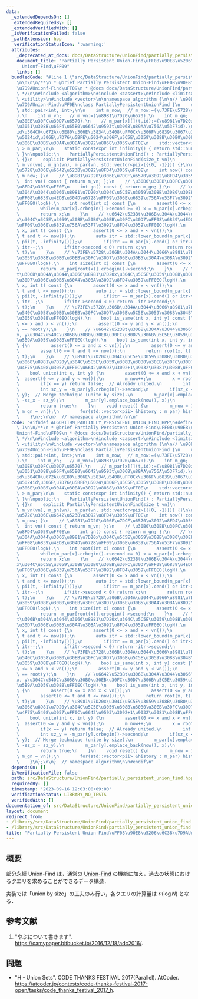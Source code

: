 ```yaml
---
data:
  _extendedDependsOn: []
  _extendedRequiredBy: []
  _extendedVerifiedWith: []
  _isVerificationFailed: false
  _pathExtension: hpp
  _verificationStatusIcon: ':warning:'
  attributes:
    _deprecated_at_docs: docs/DataStructure/UnionFind/partially_persistent_union_find.md
    document_title: "Partially Persistent Union-Find\uFF08\u90E8\u5206\u6C38\u7D9A\
      Unionf-Find\uFF09"
    links: []
  bundledCode: "#line 1 \"src/DataStructure/UnionFind/partially_persistent_union_find.hpp\"\
    \n\n\n\n/**\n * @brief Partially Persistent Union-Find\uFF08\u90E8\u5206\u6C38\
    \u7D9AUnionf-Find\uFF09\n * @docs docs/DataStructure/UnionFind/partially_persistent_union_find.md\n\
    \ */\n\n#include <algorithm>\n#include <cassert>\n#include <limits>\n#include\
    \ <utility>\n#include <vector>\n\nnamespace algorithm {\n\n// \u90E8\u5206\u6C38\
    \u7D9AUnion-Find\uFF0E\nclass PartiallyPersistentUnionFind {\n    using pii =\
    \ std::pair<int, int>;\n\n    int m_now;  // m_now:=(\u73FE\u5728\u6642\u523B\
    ).\n    int m_vn;   // m_vn:=(\u8981\u7D20\u6570).\n    int m_gn;   // m_gn:=(\u30B0\
    \u30EB\u30FC\u30D7\u6570).\n    // m_par[x][](t,id):=(\u8981\u7D20x\u306B\u304A\
    \u3051\u308B\u66F4\u65B0\u6642\u9593t\u3068\u89AA\u756A\u53F7id).\n    // \u5024\
    id\u304C0\u672A\u6E80\u306E\u5834\u5408\uFF0Cx\u306F\u6839\u3067\u3042\u308A\uFF0C\
    \u5024id\u306E\u7D76\u5BFE\u5024\u306F\u5C5E\u3059\u308B\u30B0\u30EB\u30FC\u30D7\
    \u306E\u30B5\u30A4\u30BA\u3092\u8868\u3059\uFF0E\n    std::vector<std::vector<pii>\
    \ > m_par;\n\n    static constexpr int infinity() { return std::numeric_limits<int>::max();\
    \ }\n\npublic:\n    PartiallyPersistentUnionFind() : PartiallyPersistentUnionFind(0)\
    \ {}\n    explicit PartiallyPersistentUnionFind(size_t vn)\n        : m_now(0),\
    \ m_vn(vn), m_gn(vn), m_par(vn, std::vector<pii>({{0, -1}})) {}\n\n    // \u73FE\
    \u5728\u306E\u6642\u523B\u3092\u8FD4\u3059\uFF0E\n    int now() const { return\
    \ m_now; }\n    // \u8981\u7D20\u306E\u7DCF\u6570\u3092\u8FD4\u3059\uFF0E\n  \
    \  int vn() const { return m_vn; };\n    // \u30B0\u30EB\u30FC\u30D7\u6570\u3092\
    \u8FD4\u3059\uFF0E\n    int gn() const { return m_gn; };\n    // \u73FE\u5728\u306B\
    \u304A\u3044\u3066\u8981\u7D20x\u304C\u5C5E\u3059\u308B\u30B0\u30EB\u30FC\u30D7\
    \uFF08\u6839\u4ED8\u304D\u6728\uFF09\u306E\u6839\u756A\u53F7\u3092\u8FD4\u3059\
    \uFF0EO(logN).\n    int root(int x) const {\n        assert(0 <= x and x < vn());\n\
    \        while(m_par[x].crbegin()->second >= 0) x = m_par[x].crbegin()->second;\n\
    \        return x;\n    }\n    // \u6642\u523Bt\u306B\u304A\u3044\u3066\u8981\u7D20\
    x\u304C\u5C5E\u3059\u308B\u30B0\u30EB\u30FC\u30D7\uFF08\u6839\u4ED8\u304D\u6728\
    \uFF09\u306E\u6839\u756A\u53F7\u3092\u8FD4\u3059\uFF0EO(logN).\n    int root(int\
    \ x, int t) const {\n        assert(0 <= x and x < vn());\n        assert(0 <=\
    \ t and t <= now());\n        auto itr = std::lower_bound(m_par[x].cbegin(), m_par[x].cend(),\
    \ pii(t, -infinity()));\n        if(itr == m_par[x].cend() or itr->first > t)\
    \ itr--;\n        if(itr->second < 0) return x;\n        return root(itr->second,\
    \ t);\n    }\n    // \u73FE\u5728\u306B\u304A\u3044\u3066\u8981\u7D20x\u304C\u5C5E\
    \u3059\u308B\u30B0\u30EB\u30FC\u30D7\u306E\u30B5\u30A4\u30BA\u3092\u8FD4\u3059\
    \uFF0EO(logN).\n    int size(int x) const {\n        assert(0 <= x and x < vn());\n\
    \        return -m_par[root(x)].crbegin()->second;\n    }\n    // \u6642\u523B\
    t\u306B\u304A\u3044\u3066\u8981\u7D20x\u304C\u5C5E\u3059\u308B\u30B0\u30EB\u30FC\
    \u30D7\u306E\u30B5\u30A4\u30BA\u3092\u8FD4\u3059\uFF0EO(logN).\n    int size(int\
    \ x, int t) const {\n        assert(0 <= x and x < vn());\n        assert(0 <=\
    \ t and t <= now());\n        auto itr = std::lower_bound(m_par[x].cbegin(), m_par[x].cend(),\
    \ pii(t, -infinity()));\n        if(itr == m_par[x].cend() or itr->first > t)\
    \ itr--;\n        if(itr->second < 0) return -itr->second;\n        return size(itr->second,\
    \ t);\n    }\n    // \u73FE\u5728\u306B\u304A\u3044\u3066\u8981\u7D20x, y\u304C\
    \u540C\u3058\u30B0\u30EB\u30FC\u30D7\u306B\u5C5E\u3059\u308B\u304B\u5224\u5B9A\
    \u3059\u308B\uFF0EO(logN).\n    bool is_same(int x, int y) const {\n        assert(0\
    \ <= x and x < vn());\n        assert(0 <= y and y < vn());\n        return root(x)\
    \ == root(y);\n    }\n    // \u6642\u523Bt\u306B\u304A\u3044\u3066\u8981\u7D20\
    x, y\u304C\u540C\u3058\u30B0\u30EB\u30FC\u30D7\u306B\u5C5E\u3059\u308B\u304B\u5224\
    \u5B9A\u3059\u308B\uFF0EO(logN).\n    bool is_same(int x, int y, int t) const\
    \ {\n        assert(0 <= x and x < vn());\n        assert(0 <= y and y < vn());\n\
    \        assert(0 <= t and t <= now());\n        return root(x, t) == root(y,\
    \ t);\n    }\n    // \u8981\u7D20x\u304C\u5C5E\u3059\u308B\u30B0\u30EB\u30FC\u30D7\
    \u3068\u8981\u7D20y\u304C\u5C5E\u3059\u308B\u30B0\u30EB\u30FC\u30D7\u3068\u3092\
    \u4F75\u5408\u3057\uFF0C\u6642\u9593\u3092+1\u9032\u3081\u308B\uFF0EO(logN).\n\
    \    bool unite(int x, int y) {\n        assert(0 <= x and x < vn());\n      \
    \  assert(0 <= y and y < vn());\n        m_now++;\n        x = root(x), y = root(y);\n\
    \        if(x == y) return false;  // Already united.\n        int sz_x = -m_par[x].crbegin()->second;\n\
    \        int sz_y = -m_par[y].crbegin()->second;\n        if(sz_x < sz_y) std::swap(x,\
    \ y);  // Merge technique (unite by size).\n        m_par[x].emplace_back(now(),\
    \ -sz_x - sz_y);\n        m_par[y].emplace_back(now(), x);\n        m_gn--;\n\
    \        return true;\n    }\n    void reset() {\n        m_now = 1;\n       \
    \ m_gn = vn();\n        for(std::vector<pii> &history : m_par) history.resize(1);\n\
    \    }\n};\n\n}  // namespace algorithm\n\n\n"
  code: "#ifndef ALGORITHM_PARTIALLY_PERSISTENT_UNION_FIND_HPP\n#define ALGORITHM_PARTIALLY_PERSISTENT_UNION_FIND_HPP\
    \ 1\n\n/**\n * @brief Partially Persistent Union-Find\uFF08\u90E8\u5206\u6C38\u7D9A\
    Unionf-Find\uFF09\n * @docs docs/DataStructure/UnionFind/partially_persistent_union_find.md\n\
    \ */\n\n#include <algorithm>\n#include <cassert>\n#include <limits>\n#include\
    \ <utility>\n#include <vector>\n\nnamespace algorithm {\n\n// \u90E8\u5206\u6C38\
    \u7D9AUnion-Find\uFF0E\nclass PartiallyPersistentUnionFind {\n    using pii =\
    \ std::pair<int, int>;\n\n    int m_now;  // m_now:=(\u73FE\u5728\u6642\u523B\
    ).\n    int m_vn;   // m_vn:=(\u8981\u7D20\u6570).\n    int m_gn;   // m_gn:=(\u30B0\
    \u30EB\u30FC\u30D7\u6570).\n    // m_par[x][](t,id):=(\u8981\u7D20x\u306B\u304A\
    \u3051\u308B\u66F4\u65B0\u6642\u9593t\u3068\u89AA\u756A\u53F7id).\n    // \u5024\
    id\u304C0\u672A\u6E80\u306E\u5834\u5408\uFF0Cx\u306F\u6839\u3067\u3042\u308A\uFF0C\
    \u5024id\u306E\u7D76\u5BFE\u5024\u306F\u5C5E\u3059\u308B\u30B0\u30EB\u30FC\u30D7\
    \u306E\u30B5\u30A4\u30BA\u3092\u8868\u3059\uFF0E\n    std::vector<std::vector<pii>\
    \ > m_par;\n\n    static constexpr int infinity() { return std::numeric_limits<int>::max();\
    \ }\n\npublic:\n    PartiallyPersistentUnionFind() : PartiallyPersistentUnionFind(0)\
    \ {}\n    explicit PartiallyPersistentUnionFind(size_t vn)\n        : m_now(0),\
    \ m_vn(vn), m_gn(vn), m_par(vn, std::vector<pii>({{0, -1}})) {}\n\n    // \u73FE\
    \u5728\u306E\u6642\u523B\u3092\u8FD4\u3059\uFF0E\n    int now() const { return\
    \ m_now; }\n    // \u8981\u7D20\u306E\u7DCF\u6570\u3092\u8FD4\u3059\uFF0E\n  \
    \  int vn() const { return m_vn; };\n    // \u30B0\u30EB\u30FC\u30D7\u6570\u3092\
    \u8FD4\u3059\uFF0E\n    int gn() const { return m_gn; };\n    // \u73FE\u5728\u306B\
    \u304A\u3044\u3066\u8981\u7D20x\u304C\u5C5E\u3059\u308B\u30B0\u30EB\u30FC\u30D7\
    \uFF08\u6839\u4ED8\u304D\u6728\uFF09\u306E\u6839\u756A\u53F7\u3092\u8FD4\u3059\
    \uFF0EO(logN).\n    int root(int x) const {\n        assert(0 <= x and x < vn());\n\
    \        while(m_par[x].crbegin()->second >= 0) x = m_par[x].crbegin()->second;\n\
    \        return x;\n    }\n    // \u6642\u523Bt\u306B\u304A\u3044\u3066\u8981\u7D20\
    x\u304C\u5C5E\u3059\u308B\u30B0\u30EB\u30FC\u30D7\uFF08\u6839\u4ED8\u304D\u6728\
    \uFF09\u306E\u6839\u756A\u53F7\u3092\u8FD4\u3059\uFF0EO(logN).\n    int root(int\
    \ x, int t) const {\n        assert(0 <= x and x < vn());\n        assert(0 <=\
    \ t and t <= now());\n        auto itr = std::lower_bound(m_par[x].cbegin(), m_par[x].cend(),\
    \ pii(t, -infinity()));\n        if(itr == m_par[x].cend() or itr->first > t)\
    \ itr--;\n        if(itr->second < 0) return x;\n        return root(itr->second,\
    \ t);\n    }\n    // \u73FE\u5728\u306B\u304A\u3044\u3066\u8981\u7D20x\u304C\u5C5E\
    \u3059\u308B\u30B0\u30EB\u30FC\u30D7\u306E\u30B5\u30A4\u30BA\u3092\u8FD4\u3059\
    \uFF0EO(logN).\n    int size(int x) const {\n        assert(0 <= x and x < vn());\n\
    \        return -m_par[root(x)].crbegin()->second;\n    }\n    // \u6642\u523B\
    t\u306B\u304A\u3044\u3066\u8981\u7D20x\u304C\u5C5E\u3059\u308B\u30B0\u30EB\u30FC\
    \u30D7\u306E\u30B5\u30A4\u30BA\u3092\u8FD4\u3059\uFF0EO(logN).\n    int size(int\
    \ x, int t) const {\n        assert(0 <= x and x < vn());\n        assert(0 <=\
    \ t and t <= now());\n        auto itr = std::lower_bound(m_par[x].cbegin(), m_par[x].cend(),\
    \ pii(t, -infinity()));\n        if(itr == m_par[x].cend() or itr->first > t)\
    \ itr--;\n        if(itr->second < 0) return -itr->second;\n        return size(itr->second,\
    \ t);\n    }\n    // \u73FE\u5728\u306B\u304A\u3044\u3066\u8981\u7D20x, y\u304C\
    \u540C\u3058\u30B0\u30EB\u30FC\u30D7\u306B\u5C5E\u3059\u308B\u304B\u5224\u5B9A\
    \u3059\u308B\uFF0EO(logN).\n    bool is_same(int x, int y) const {\n        assert(0\
    \ <= x and x < vn());\n        assert(0 <= y and y < vn());\n        return root(x)\
    \ == root(y);\n    }\n    // \u6642\u523Bt\u306B\u304A\u3044\u3066\u8981\u7D20\
    x, y\u304C\u540C\u3058\u30B0\u30EB\u30FC\u30D7\u306B\u5C5E\u3059\u308B\u304B\u5224\
    \u5B9A\u3059\u308B\uFF0EO(logN).\n    bool is_same(int x, int y, int t) const\
    \ {\n        assert(0 <= x and x < vn());\n        assert(0 <= y and y < vn());\n\
    \        assert(0 <= t and t <= now());\n        return root(x, t) == root(y,\
    \ t);\n    }\n    // \u8981\u7D20x\u304C\u5C5E\u3059\u308B\u30B0\u30EB\u30FC\u30D7\
    \u3068\u8981\u7D20y\u304C\u5C5E\u3059\u308B\u30B0\u30EB\u30FC\u30D7\u3068\u3092\
    \u4F75\u5408\u3057\uFF0C\u6642\u9593\u3092+1\u9032\u3081\u308B\uFF0EO(logN).\n\
    \    bool unite(int x, int y) {\n        assert(0 <= x and x < vn());\n      \
    \  assert(0 <= y and y < vn());\n        m_now++;\n        x = root(x), y = root(y);\n\
    \        if(x == y) return false;  // Already united.\n        int sz_x = -m_par[x].crbegin()->second;\n\
    \        int sz_y = -m_par[y].crbegin()->second;\n        if(sz_x < sz_y) std::swap(x,\
    \ y);  // Merge technique (unite by size).\n        m_par[x].emplace_back(now(),\
    \ -sz_x - sz_y);\n        m_par[y].emplace_back(now(), x);\n        m_gn--;\n\
    \        return true;\n    }\n    void reset() {\n        m_now = 1;\n       \
    \ m_gn = vn();\n        for(std::vector<pii> &history : m_par) history.resize(1);\n\
    \    }\n};\n\n}  // namespace algorithm\n\n#endif\n"
  dependsOn: []
  isVerificationFile: false
  path: src/DataStructure/UnionFind/partially_persistent_union_find.hpp
  requiredBy: []
  timestamp: '2023-09-16 12:03:00+09:00'
  verificationStatus: LIBRARY_NO_TESTS
  verifiedWith: []
documentation_of: src/DataStructure/UnionFind/partially_persistent_union_find.hpp
layout: document
redirect_from:
- /library/src/DataStructure/UnionFind/partially_persistent_union_find.hpp
- /library/src/DataStructure/UnionFind/partially_persistent_union_find.hpp.html
title: "Partially Persistent Union-Find\uFF08\u90E8\u5206\u6C38\u7D9AUnionf-Find\uFF09"
---
```

## 概要

部分永続 Union-Find は，通常の [Union-Find](https://today2098.github.io/algorithm/src/DataStructure/UnionFind/union_find.hpp) の機能に加え，過去の状態におけるクエリを求めることができるデータ構造．

実装では「union by size」の工夫のみ行い，各クエリの計算量は $\mathcal{O}(\log N)$ となる．


## 参考文献

1. "やぶについて書きます". <https://camypaper.bitbucket.io/2016/12/18/adc2016/>.


## 問題

- "H - Union Sets". CODE THANKS FESTIVAL 2017(Parallel). AtCoder. <https://atcoder.jp/contests/code-thanks-festival-2017-open/tasks/code_thanks_festival_2017_h>.
